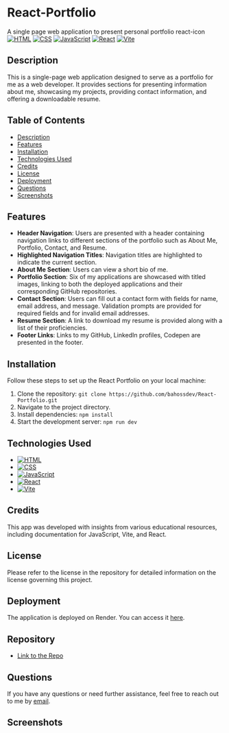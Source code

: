 # React-Portfolio
A single page web application to present personal portfolio
react-icon
[![HTML](https://img.shields.io/badge/HTML5-E34F26?style=for-the-badge&logo=html5&logoColor=white)](https://developer.mozilla.org/en-US/docs/Web/Guide/HTML/HTML5)
[![CSS](https://img.shields.io/badge/CSS3-1572B6?style=for-the-badge&logo=css3&logoColor=white)](https://developer.mozilla.org/en-US/docs/Web/CSS)
[![JavaScript](https://img.shields.io/badge/JavaScript-F7DF1E?style=for-the-badge&logo=javascript&logoColor=black)](https://developer.mozilla.org/en-US/docs/Web/JavaScript)
[![React](https://img.shields.io/badge/React-61DAFB?style=for-the-badge&logo=react&logoColor=white)](https://reactjs.org/)
[![Vite](https://img.shields.io/badge/Vite-646CFF?style=for-the-badge&logo=vite&logoColor=white)](https://vitejs.dev/)


## Description
This is a single-page web application designed to serve as a portfolio for me as a web developer. It provides sections for presenting information about me, showcasing my projects, providing contact information, and offering a downloadable resume.



## Table of Contents

- [Description](#description)
- [Features](#features)
- [Installation](#installation)
- [Technologies Used](#technologies-used)
- [Credits](#credits)
- [License](#license)
- [Deployment](#deployment)
- [Questions](#questions)
- [Screenshots](#screenshots)

## Features

*   **Header Navigation**: Users are presented with a header containing navigation links to different sections of the portfolio such as About Me, Portfolio, Contact, and Resume.
*   **Highlighted Navigation Titles**: Navigation titles are highlighted to indicate the current section.
*   **About Me Section**: Users can view a short bio of me.
*   **Portfolio Section**: Six of my applications are showcased with titled images, linking to both the deployed applications and their corresponding GitHub repositories.
*   **Contact Section**: Users can fill out a contact form with fields for name, email address, and message. Validation prompts are provided for required fields and for invalid email addresses.
*   **Resume Section**: A link to download my resume is provided along with a list of their proficiencies.
*   **Footer Links**: Links to my GitHub, LinkedIn profiles, Codepen are presented in the footer.


## Installation

Follow these steps to set up the React Portfolio on your local machine:

1.  Clone the repository: `git clone https://github.com/bahossdev/React-Portfolio.git`
2.  Navigate to the project directory.
3.  Install dependencies: `npm install`
4.  Start the development server: `npm run dev`


## Technologies Used

- [![HTML](https://img.shields.io/badge/HTML5-E34F26?style=for-the-badge&logo=html5&logoColor=white)](https://developer.mozilla.org/en-US/docs/Web/Guide/HTML/HTML5)
- [![CSS](https://img.shields.io/badge/CSS3-1572B6?style=for-the-badge&logo=css3&logoColor=white)](https://developer.mozilla.org/en-US/docs/Web/CSS)
- [![JavaScript](https://img.shields.io/badge/JavaScript-F7DF1E?style=for-the-badge&logo=javascript&logoColor=black)](https://developer.mozilla.org/en-US/docs/Web/JavaScript)
- [![React](https://img.shields.io/badge/React-61DAFB?style=for-the-badge&logo=react&logoColor=white)](https://reactjs.org/)
- [![Vite](https://img.shields.io/badge/Vite-646CFF?style=for-the-badge&logo=vite&logoColor=white)](https://vitejs.dev/)

## Credits

This app was developed with insights from various educational resources, including documentation for JavaScript, Vite, and React.


## License

Please refer to the license in the repository for detailed information on the license governing this project.

## Deployment

The application is deployed on Render. You can access it [here](https://main--aesthetic-strudel-7e37c2.netlify.app/).

## Repository

- [Link to the Repo](https://github.com/bahossdev/React-Portfolio.git)

## Questions

If you have any questions or need further assistance, feel free to reach out to me by [email](mailto:bahoss.dev@gmail.com).

## Screenshots
